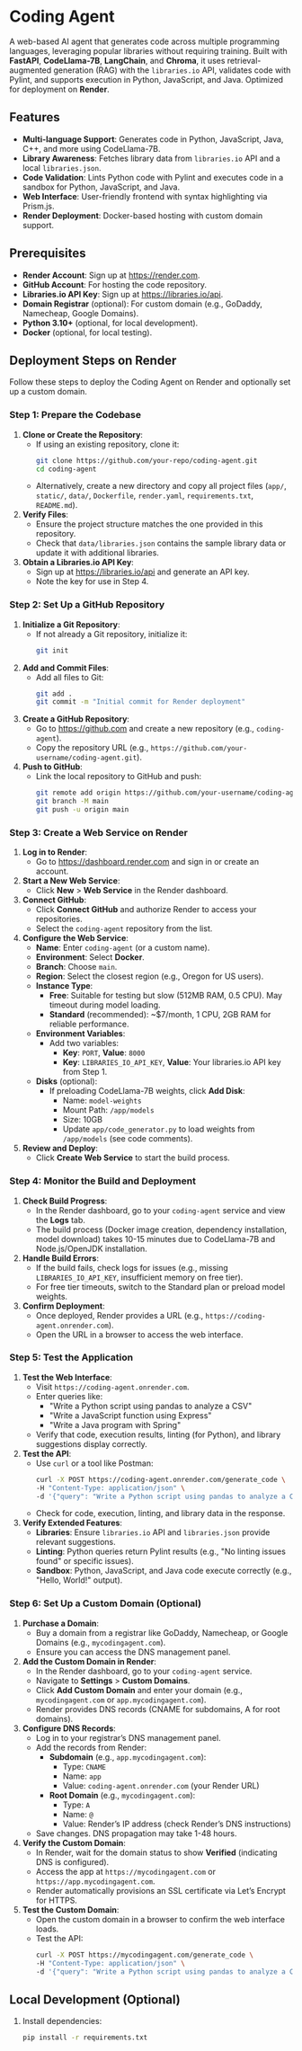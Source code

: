 # Coding Agent

A web-based AI agent that generates code across multiple programming languages, leveraging popular libraries without requiring training. Built with **FastAPI**, **CodeLlama-7B**, **LangChain**, and **Chroma**, it uses retrieval-augmented generation (RAG) with the `libraries.io` API, validates code with Pylint, and supports execution in Python, JavaScript, and Java. Optimized for deployment on **Render**.

## Features
- **Multi-language Support**: Generates code in Python, JavaScript, Java, C++, and more using CodeLlama-7B.
- **Library Awareness**: Fetches library data from `libraries.io` API and a local `libraries.json`.
- **Code Validation**: Lints Python code with Pylint and executes code in a sandbox for Python, JavaScript, and Java.
- **Web Interface**: User-friendly frontend with syntax highlighting via Prism.js.
- **Render Deployment**: Docker-based hosting with custom domain support.

## Prerequisites
- **Render Account**: Sign up at https://render.com.
- **GitHub Account**: For hosting the code repository.
- **Libraries.io API Key**: Sign up at https://libraries.io/api.
- **Domain Registrar** (optional): For custom domain (e.g., GoDaddy, Namecheap, Google Domains).
- **Python 3.10+** (optional, for local development).
- **Docker** (optional, for local testing).

## Deployment Steps on Render

Follow these steps to deploy the Coding Agent on Render and optionally set up a custom domain.

### Step 1: Prepare the Codebase
1. **Clone or Create the Repository**:
   - If using an existing repository, clone it:
     ```bash
     git clone https://github.com/your-repo/coding-agent.git
     cd coding-agent
     ```
   - Alternatively, create a new directory and copy all project files (`app/`, `static/`, `data/`, `Dockerfile`, `render.yaml`, `requirements.txt`, `README.md`).
2. **Verify Files**:
   - Ensure the project structure matches the one provided in this repository.
   - Check that `data/libraries.json` contains the sample library data or update it with additional libraries.
3. **Obtain a Libraries.io API Key**:
   - Sign up at https://libraries.io/api and generate an API key.
   - Note the key for use in Step 4.

### Step 2: Set Up a GitHub Repository
1. **Initialize a Git Repository**:
   - If not already a Git repository, initialize it:
     ```bash
     git init
     ```
2. **Add and Commit Files**:
   - Add all files to Git:
     ```bash
     git add .
     git commit -m "Initial commit for Render deployment"
     ```
3. **Create a GitHub Repository**:
   - Go to https://github.com and create a new repository (e.g., `coding-agent`).
   - Copy the repository URL (e.g., `https://github.com/your-username/coding-agent.git`).
4. **Push to GitHub**:
   - Link the local repository to GitHub and push:
     ```bash
     git remote add origin https://github.com/your-username/coding-agent.git
     git branch -M main
     git push -u origin main
     ```

### Step 3: Create a Web Service on Render
1. **Log in to Render**:
   - Go to https://dashboard.render.com and sign in or create an account.
2. **Start a New Web Service**:
   - Click **New** > **Web Service** in the Render dashboard.
3. **Connect GitHub**:
   - Click **Connect GitHub** and authorize Render to access your repositories.
   - Select the `coding-agent` repository from the list.
4. **Configure the Web Service**:
   - **Name**: Enter `coding-agent` (or a custom name).
   - **Environment**: Select **Docker**.
   - **Branch**: Choose `main`.
   - **Region**: Select the closest region (e.g., Oregon for US users).
   - **Instance Type**:
     - **Free**: Suitable for testing but slow (512MB RAM, 0.5 CPU). May timeout during model loading.
     - **Standard** (recommended): ~$7/month, 1 CPU, 2GB RAM for reliable performance.
   - **Environment Variables**:
     - Add two variables:
       - **Key**: `PORT`, **Value**: `8000`
       - **Key**: `LIBRARIES_IO_API_KEY`, **Value**: Your libraries.io API key from Step 1.
   - **Disks** (optional):
     - If preloading CodeLlama-7B weights, click **Add Disk**:
       - Name: `model-weights`
       - Mount Path: `/app/models`
       - Size: 10GB
       - Update `app/code_generator.py` to load weights from `/app/models` (see code comments).
5. **Review and Deploy**:
   - Click **Create Web Service** to start the build process.

### Step 4: Monitor the Build and Deployment
1. **Check Build Progress**:
   - In the Render dashboard, go to your `coding-agent` service and view the **Logs** tab.
   - The build process (Docker image creation, dependency installation, model download) takes 10-15 minutes due to CodeLlama-7B and Node.js/OpenJDK installation.
2. **Handle Build Errors**:
   - If the build fails, check logs for issues (e.g., missing `LIBRARIES_IO_API_KEY`, insufficient memory on free tier).
   - For free tier timeouts, switch to the Standard plan or preload model weights.
3. **Confirm Deployment**:
   - Once deployed, Render provides a URL (e.g., `https://coding-agent.onrender.com`).
   - Open the URL in a browser to access the web interface.

### Step 5: Test the Application
1. **Test the Web Interface**:
   - Visit `https://coding-agent.onrender.com`.
   - Enter queries like:
     - "Write a Python script using pandas to analyze a CSV"
     - "Write a JavaScript function using Express"
     - "Write a Java program with Spring"
   - Verify that code, execution results, linting (for Python), and library suggestions display correctly.
2. **Test the API**:
   - Use `curl` or a tool like Postman:
     ```bash
     curl -X POST https://coding-agent.onrender.com/generate_code \
     -H "Content-Type: application/json" \
     -d '{"query": "Write a Python script using pandas to analyze a CSV"}'
     ```
   - Check for code, execution, linting, and library data in the response.
3. **Verify Extended Features**:
   - **Libraries**: Ensure `libraries.io` API and `libraries.json` provide relevant suggestions.
   - **Linting**: Python queries return Pylint results (e.g., "No linting issues found" or specific issues).
   - **Sandbox**: Python, JavaScript, and Java code execute correctly (e.g., "Hello, World!" output).

### Step 6: Set Up a Custom Domain (Optional)
1. **Purchase a Domain**:
   - Buy a domain from a registrar like GoDaddy, Namecheap, or Google Domains (e.g., `mycodingagent.com`).
   - Ensure you can access the DNS management panel.
2. **Add the Custom Domain in Render**:
   - In the Render dashboard, go to your `coding-agent` service.
   - Navigate to **Settings** > **Custom Domains**.
   - Click **Add Custom Domain** and enter your domain (e.g., `mycodingagent.com` or `app.mycodingagent.com`).
   - Render provides DNS records (CNAME for subdomains, A for root domains).
3. **Configure DNS Records**:
   - Log in to your registrar’s DNS management panel.
   - Add the records from Render:
     - **Subdomain** (e.g., `app.mycodingagent.com`):
       - Type: `CNAME`
       - Name: `app`
       - Value: `coding-agent.onrender.com` (your Render URL)
     - **Root Domain** (e.g., `mycodingagent.com`):
       - Type: `A`
       - Name: `@`
       - Value: Render’s IP address (check Render’s DNS instructions)
   - Save changes. DNS propagation may take 1-48 hours.
4. **Verify the Custom Domain**:
   - In Render, wait for the domain status to show **Verified** (indicating DNS is configured).
   - Access the app at `https://mycodingagent.com` or `https://app.mycodingagent.com`.
   - Render automatically provisions an SSL certificate via Let’s Encrypt for HTTPS.
5. **Test the Custom Domain**:
   - Open the custom domain in a browser to confirm the web interface loads.
   - Test the API:
     ```bash
     curl -X POST https://mycodingagent.com/generate_code \
     -H "Content-Type: application/json" \
     -d '{"query": "Write a Python script using pandas to analyze a CSV"}'
     ```

## Local Development (Optional)
1. Install dependencies:
   ```bash
   pip install -r requirements.txt
